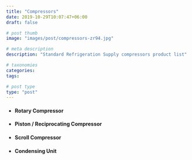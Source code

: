 ```yaml
---
title: "Compressors"
date: 2019-10-29T10:07:47+06:00
draft: false

# post thumb
image: "images/post/compressors-zr94.jpg"

# meta description
description: "Standard Refrigeration Supply compressors product list"

# taxonomies
categories:
tags:

# post type
type: "post"
---
```


- #### Rotary Compressor

- #### Piston / Reciprocating Compressor

- #### Scroll Compressor

- #### Condensing Unit
